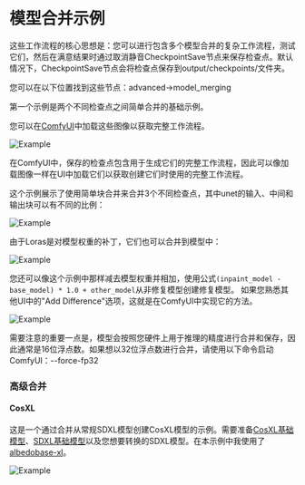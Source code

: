 # 模型合并示例

这些工作流程的核心思想是：您可以进行包含多个模型合并的复杂工作流程，测试它们，然后在满意结果时通过取消静音CheckpointSave节点来保存检查点。默认情况下，CheckpointSave节点会将检查点保存到output/checkpoints/文件夹。

您可以在以下位置找到这些节点：advanced->model_merging

第一个示例是两个不同检查点之间简单合并的基础示例。

您可以在[ComfyUI](https://github.com/comfyanonymous/ComfyUI)中加载这些图像以获取完整工作流程。

![Example](model_merging_basic.png)

在ComfyUI中，保存的检查点包含用于生成它们的完整工作流程，因此可以像加载图像一样在UI中加载它们以获取创建它们时使用的完整工作流程。

这个示例展示了使用简单块合并来合并3个不同检查点，其中unet的输入、中间和输出块可以有不同的比例：

![Example](model_merging_3_checkpoints.png)

由于Loras是对模型权重的补丁，它们也可以合并到模型中：

![Example](model_merging_lora.png)

您还可以像这个示例中那样减去模型权重并相加，使用公式`(inpaint_model - base_model) * 1.0 + other_model`从非修复模型创建修复模型。
如果您熟悉其他UI中的"Add Difference"选项，这就是在ComfyUI中实现它的方法。

![Example](model_merging_inpaint.png)

需要注意的重要一点是，模型会按照您硬件上用于推理的精度进行合并和保存，因此通常是16位浮点数。如果想以32位浮点数进行合并，请使用以下命令启动ComfyUI：--force-fp32


### 高级合并

#### CosXL

这是一个通过合并从常规SDXL模型创建CosXL模型的示例。需要准备[CosXL基础模型](https://huggingface.co/stabilityai/cosxl)、[SDXL基础模型](https://huggingface.co/stabilityai/stable-diffusion-xl-base-1.0/blob/main/sd_xl_base_1.0_0.9vae.safetensors)以及您想要转换的SDXL模型。在本示例中我使用了[albedobase-xl](https://civitai.com/models/140737/albedobase-xl)。

![Example](model_merging_cosxl.png)


